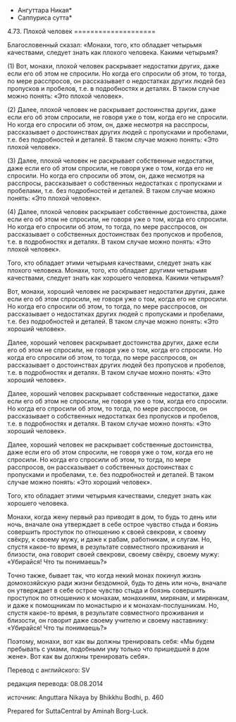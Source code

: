 * Ангуттара Никая*
* Саппуриса сутта*

4\.73\. Плохой человек
\=\=\=\=\=\=\=\=\=\=\=\=\=\=\=\=\=\=\=\=

Благословенный сказал: «Монахи, того, кто обладает четырьмя качествами, следует знать как плохого человека\. Какими четырьмя?

\(1\) Вот, монахи, плохой человек раскрывает недостатки других, даже если его об этом не спросили\. Но когда его спросили об этом, то тогда, по мере расспросов, он рассказывает о недостатках других людей без пропусков и пробелов, т\.е\. в подробностях и деталях\. В таком случае можно понять: «Это плохой человек»\.

\(2\) Далее, плохой человек не раскрывает достоинства других, даже если его об этом спросили, не говоря уже о том, когда его не спросили\. Но когда его спросили об этом, он, даже несмотря на расспросы, рассказывает о достоинствах других людей c пропусками и пробелами, т\.е\. без подробностей и деталей\. В таком случае можно понять: «Это плохой человек»\.

\(3\) Далее, плохой человек не раскрывает собственные недостатки, даже если его об этом спросили, не говоря уже о том, когда его не спросили\. Но когда его спросили об этом, он, даже несмотря на расспросы, рассказывает о собственных недостатках c пропусками и пробелами, т\.е\. без подробностей и деталей\. В таком случае можно понять: «Это плохой человек»\.

\(4\) Далее, плохой человек раскрывает собственные достоинства, даже если его об этом не спросили, не говоря уже о том, когда его спросили\. Но когда его спросили об этом, то тогда, по мере расспросов, он рассказывает о собственных достоинствах без пропусков и пробелов, т\.е\. в подробностях и деталях\. В таком случае можно понять: «Это плохой человек»\.

Того, кто обладает этими четырьмя качествами, следует знать как плохого человека\. Монахи, того, кто обладает другими четырьмя качествами, следует знать как хорошего человека\. Какими четырьмя?

Вот, монахи, хороший человек не раскрывает недостатки других, даже если его об этом спросили, не говоря уже о том, когда его не спросили\. Но когда его спросили об этом, то тогда, по мере расспросов, он рассказывает о недостатках других людей с пропусками и пробелами, т\.е\. без подробностей и деталей\. В таком случае можно понять: «Это хороший человек»\.

Далее, хороший человек раскрывает достоинства других, даже если его об этом не спросили, не говоря уже о том, когда его спросили\. Но когда его спросили об этом, то тогда, по мере расспросов, он рассказывает о достоинствах других людей без пропусков и пробелов, т\.е\. в подробностях и деталях\. В таком случае можно понять: «Это хороший человек»\.

Далее, хороший человек раскрывает собственные недостатки, даже если его об этом не спросили, не говоря уже о том, когда его спросили\. Но когда его спросили об этом, то тогда, по мере расспросов, он рассказывает о собственных недостатках без пропусков и пробелов, т\.е\. в подробностях и деталях\. В таком случае можно понять: «Это хороший человек»\.

Далее, хороший человек не раскрывает собственные достоинства, даже если его об этом спросили, не говоря уже о том, когда его не спросили\. Но когда его спросили об этом, то тогда, по мере расспросов, он рассказывает о собственных достоинствах с пропусками и пробелами, т\.е\. без подробностей и деталей\. В таком случае можно понять: «Это хороший человек»\.

Того, кто обладает этими четырьмя качествами, следует знать как хорошего человека\.

Монахи, когда жену первый раз приводят в дом, то будь то день или ночь, вначале она утверждает в себе острое чувство стыда и боязнь совершить проступок по отношению к своей свекрови, к своему свёкру, к своему мужу, и даже к рабам, работникам, и слугам\. Но, спустя какое\-то время, в результате совместного проживания и близости, она говорит своей свекрови, своему свёкру, своему мужу: «Убирайся\! Что ты понимаешь?»

Точно также, бывает так, что когда некий монах покинул жизнь домохозяйскую ради жизни бездомной, будь то день или ночь, вначале он утверждает в себе острое чувство стыда и боязнь совершить проступок по отношению к монахам, монахиням, мирянам, и мирянкам, и даже к помощникам по монастырю и к монахам\-послушникам\. Но, спустя какое\-то время, в результате совместного проживания и близости, он говорит даже своему учителю и своему наставнику: «Убирайся\! Что ты понимаешь?»

Поэтому, монахи, вот как вы должны тренировать себя: «Мы будем пребывать с умами, подобными уму только что пришедшей в дом жене»\. Вот как вы должны тренировать себя»\.

Перевод с английского: SV

редакция перевода: 08\.08\.2014

источник: Anguttara Nikaya by Bhikkhu Bodhi, p\. 460

Prepared for SuttaCentral by Aminah Borg\-Luck\.